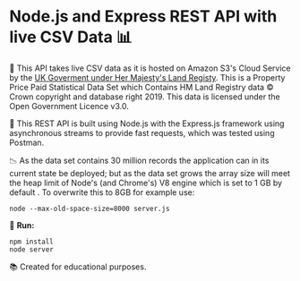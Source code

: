 # Node.js and Express REST API with live CSV Data :bar_chart:

:crown: This API takes live CSV data as it is hosted on Amazon S3's Cloud Service by the [UK Goverment under Her Majesty's Land Registy](https://www.gov.uk/government/statistical-data-sets/price-paid-data-downloads). This is a Property Price Paid Statistical Data Set which Contains HM Land Registry data © Crown copyright and database right 2019. This data is licensed under the Open Government Licence v3.0.

:large_orange_diamond: This REST API is built using Node.js with the Express.js framework using asynchronous streams to provide fast requests, which was tested using Postman. 

:chart_with_downwards_trend: As the data set contains 30 million records the application can in its current state be deployed; but as the data set grows the array size will meet the heap limit of Node's (and Chrome's) V8 engine which is set to 1 GB by default . To overwrite this to 8GB for example use: 
```
node --max-old-space-size=8000 server.js
```
 
:rocket: **Run:**
```
npm install
node server
```

:books: Created for educational purposes.